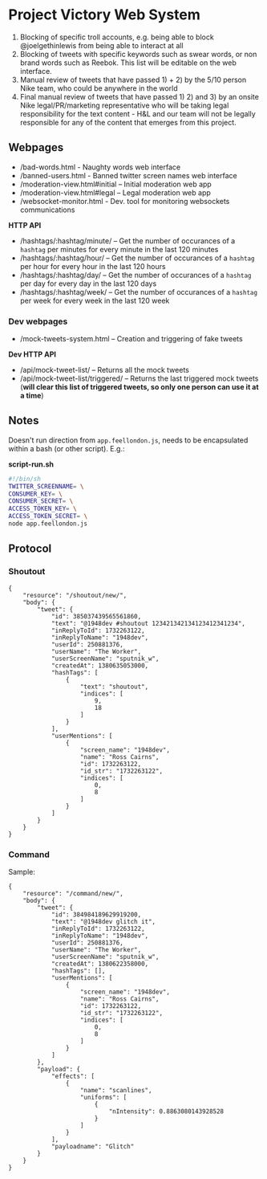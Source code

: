 # Project Victory Web System

1. Blocking of specific troll accounts, e.g. being able to block @joelgethinlewis from being able to interact at all
2. Blocking of tweets with specific keywords such as swear words, or non brand words such as Reebok. This list will be editable on the web interface.
3. Manual review of tweets that have passed 1) + 2) by the 5/10 person Nike team, who could be anywhere in the world
4. Final manual review of tweets that have passed 1) 2) and 3) by an onsite Nike legal/PR/marketing representative who will be taking legal responsibility for the text content - H&L and our team will not be legally responsible for any of the content that emerges from this project.

## Webpages

* /bad-words.html - Naughty words web interface
* /banned-users.html - Banned twitter screen names web interface
* /moderation-view.html#initial – Initial moderation web app
* /moderation-view.html#legal – Legal moderation web app
* /websocket-monitor.html - Dev. tool for monitoring websockets communications

__HTTP API__

* /hashtags/:hashtag/minute/ – Get the number of occurances of a `hashtag` per minutes for every minute in the last 120 minutes
* /hashtags/:hashtag/hour/ – Get the number of occurances of a `hashtag` per hour for every hour in the last 120 hours
* /hashtags/:hashtag/day/ – Get the number of occurances of a `hashtag` per day for every day in the last 120 days
* /hashtags/:hashtag/week/ – Get the number of occurances of a `hashtag` per week for every week in the last 120 week

### Dev webpages

* /mock-tweets-system.html – Creation and triggering of fake tweets

__Dev HTTP API__

* /api/mock-tweet-list/ – Returns all the mock tweets
* /api/mock-tweet-list/triggered/ – Returns the last triggered mock tweets (__will clear this list of triggered tweets, so only one person can use it at a time__)

## Notes

Doesn't run direction from `app.feellondon.js`, needs to be encapsulated within a bash (or other script). E.g.:

__script-run.sh__

````bash
#!/bin/sh
TWITTER_SCREENNAME= \
CONSUMER_KEY= \
CONSUMER_SECRET= \
ACCESS_TOKEN_KEY= \
ACCESS_TOKEN_SECRET= \
node app.feellondon.js 
````
## Protocol

### Shoutout

    {
        "resource": "/shoutout/new/",
        "body": {
            "tweet": {
                "id": 385037439565561860,
                "text": "@1948dev #shoutout 123421342134123412341234",
                "inReplyToId": 1732263122,
                "inReplyToName": "1948dev",
                "userId": 250881376,
                "userName": "The Worker",
                "userScreenName": "sputnik_w",
                "createdAt": 1380635053000,
                "hashTags": [
                    {
                        "text": "shoutout",
                        "indices": [
                            9,
                            18
                        ]
                    }
                ],
                "userMentions": [
                    {
                        "screen_name": "1948dev",
                        "name": "Ross Cairns",
                        "id": 1732263122,
                        "id_str": "1732263122",
                        "indices": [
                            0,
                            8
                        ]
                    }
                ]
            }
        }
    }

### Command

Sample:

    {
        "resource": "/command/new/",
        "body": {
            "tweet": {
                "id": 384984189629919200,
                "text": "@1948dev glitch it",
                "inReplyToId": 1732263122,
                "inReplyToName": "1948dev",
                "userId": 250881376,
                "userName": "The Worker",
                "userScreenName": "sputnik_w",
                "createdAt": 1380622358000,
                "hashTags": [],
                "userMentions": [
                    {
                        "screen_name": "1948dev",
                        "name": "Ross Cairns",
                        "id": 1732263122,
                        "id_str": "1732263122",
                        "indices": [
                            0,
                            8
                        ]
                    }
                ]
            },
            "payload": {
                "effects": [
                    {
                        "name": "scanlines",
                        "uniforms": [
                            {
                                "nIntensity": 0.8863080143928528
                            }
                        ]
                    }
                ],
                "payloadname": "Glitch"
            }
        }
    }